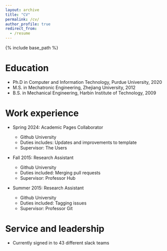 ```yaml
---
layout: archive
title: "CV"
permalink: /cv/
author_profile: true
redirect_from:
  - /resume
---
```


{% include base_path %}

Education
======
* Ph.D in Computer and Information Technology, Purdue University, 2020
* M.S. in Mechatronic Engineering, Zhejiang University, 2012
* B.S. in Mechanical Engineering, Harbin Institute of Technology, 2009

Work experience
======
* Spring 2024: Academic Pages Collaborator
  * Github University
  * Duties includes: Updates and improvements to template
  * Supervisor: The Users

* Fall 2015: Research Assistant
  * Github University
  * Duties included: Merging pull requests
  * Supervisor: Professor Hub

* Summer 2015: Research Assistant
  * Github University
  * Duties included: Tagging issues
  * Supervisor: Professor Git
  
Service and leadership
======
* Currently signed in to 43 different slack teams
